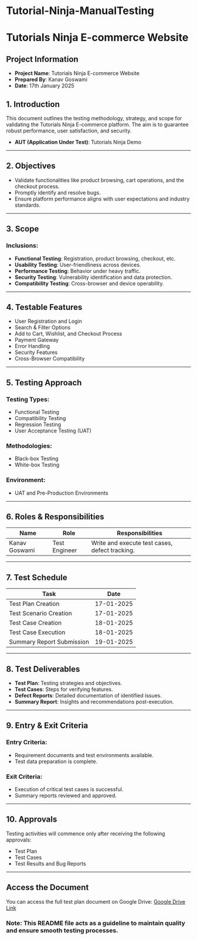 # Tutorial-Ninja-ManualTesting
#  Tutorials Ninja E-commerce Website

## Project Information
- **Project Name**: Tutorials Ninja E-commerce Website  
- **Prepared By**: Kanav Goswami  
- **Date**: 17th January 2025  


## 1. Introduction
This document outlines the testing methodology, strategy, and scope for validating the Tutorials Ninja E-commerce platform. The aim is to guarantee robust performance, user satisfaction, and security.  
- **AUT (Application Under Test)**: Tutorials Ninja Demo  

---

## 2. Objectives
- Validate functionalities like product browsing, cart operations, and the checkout process.  
- Promptly identify and resolve bugs.  
- Ensure platform performance aligns with user expectations and industry standards.  

---

## 3. Scope
### Inclusions:
- **Functional Testing**: Registration, product browsing, checkout, etc.  
- **Usability Testing**: User-friendliness across devices.  
- **Performance Testing**: Behavior under heavy traffic.  
- **Security Testing**: Vulnerability identification and data protection.  
- **Compatibility Testing**: Cross-browser and device operability.  

---

## 4. Testable Features
- User Registration and Login  
- Search & Filter Options  
- Add to Cart, Wishlist, and Checkout Process  
- Payment Gateway  
- Error Handling  
- Security Features  
- Cross-Browser Compatibility  

---

## 5. Testing Approach
### Testing Types:
- Functional Testing  
- Compatibility Testing  
- Regression Testing  
- User Acceptance Testing (UAT)  

### Methodologies:
- Black-box Testing  
- White-box Testing  

### Environment:
- UAT and Pre-Production Environments  

---

## 6. Roles & Responsibilities
| Name           | Role           | Responsibilities                  |
|----------------|----------------|-----------------------------------|
| Kanav Goswami | Test Engineer  | Write and execute test cases, defect tracking. |

---

## 7. Test Schedule
| Task                      | Date           |
|---------------------------|----------------|
| Test Plan Creation        | 17-01-2025     |
| Test Scenario Creation    | 17-01-2025     |
| Test Case Creation        | 18-01-2025     |
| Test Case Execution       | 18-01-2025     |
| Summary Report Submission | 19-01-2025     |

---

## 8. Test Deliverables
- **Test Plan**: Testing strategies and objectives.  
- **Test Cases**: Steps for verifying features.  
- **Defect Reports**: Detailed documentation of identified issues.  
- **Summary Report**: Insights and recommendations post-execution.  

---

## 9. Entry & Exit Criteria
### Entry Criteria:
- Requirement documents and test environments available.  
- Test data preparation is complete.  

### Exit Criteria:
- Execution of critical test cases is successful.  
- Summary reports reviewed and approved.  

---

## 10. Approvals
Testing activities will commence only after receiving the following approvals:  
- Test Plan  
- Test Cases  
- Test Results and Bug Reports  

---

## Access the Document
You can access the full test plan document on Google Drive:
[Google Drive Link](https://drive.google.com/drive/folders/1pNC8Yh12NgABlSbdpvamds150k4GEI4-?usp=drive_link)


### Note: This README file acts as a guideline to maintain quality and ensure smooth testing processes.

